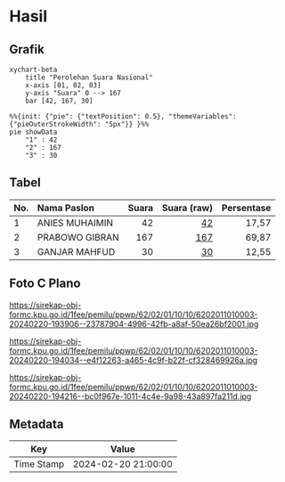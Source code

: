 # Hasil

## Grafik

```mermaid
xychart-beta
    title "Perolehan Suara Nasional"
    x-axis [01, 02, 03]
    y-axis "Suara" 0 --> 167
    bar [42, 167, 30]
```

```mermaid
%%{init: {"pie": {"textPosition": 0.5}, "themeVariables": {"pieOuterStrokeWidth": "5px"}} }%%
pie showData
    "1" : 42
    "2" : 167
    "3" : 30
```

## Tabel

| No. | Nama Paslon    | Suara | Suara (raw) | Persentase |
|:--- |:-------------- | -----:| -----------:| ----------:|
| 1   | ANIES MUHAIMIN | 42    | [42][p-1]   | 17,57      |
| 2   | PRABOWO GIBRAN | 167   | [167][p-2]  | 69,87      |
| 3   | GANJAR MAHFUD  | 30    | [30][p-3]   | 12,55      |


[p-1]: https://github.com/gigit-pemilu/pemilu-2024/blob/main/pilpres/hitung-suara/sub/62-kalimantan-tengah/sub/02-kotawaringin-timur/sub/01-kota-besi/sub/1010-kota-besi-hilir/sub/003-tps/sub/paslon-1.txt
[p-2]: https://github.com/gigit-pemilu/pemilu-2024/blob/main/pilpres/hitung-suara/sub/62-kalimantan-tengah/sub/02-kotawaringin-timur/sub/01-kota-besi/sub/1010-kota-besi-hilir/sub/003-tps/sub/paslon-2.txt
[p-3]: https://github.com/gigit-pemilu/pemilu-2024/blob/main/pilpres/hitung-suara/sub/62-kalimantan-tengah/sub/02-kotawaringin-timur/sub/01-kota-besi/sub/1010-kota-besi-hilir/sub/003-tps/sub/paslon-3.txt

## Foto C Plano

https://sirekap-obj-formc.kpu.go.id/1fee/pemilu/ppwp/62/02/01/10/10/6202011010003-20240220-193906--23787904-4996-42fb-a8af-50ea26bf2001.jpg

https://sirekap-obj-formc.kpu.go.id/1fee/pemilu/ppwp/62/02/01/10/10/6202011010003-20240220-194034--e4f12263-a465-4c9f-b22f-cf328469926a.jpg

https://sirekap-obj-formc.kpu.go.id/1fee/pemilu/ppwp/62/02/01/10/10/6202011010003-20240220-194216--bc0f967e-1011-4c4e-9a98-43a897fa211d.jpg


## Metadata

| Key        | Value               |
| ---------- | ------------------- |
| Time Stamp | 2024-02-20 21:00:00 |



